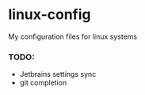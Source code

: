 # linux-config
My configuration files for linux systems


### TODO:
- Jetbrains settings sync
- git completion
